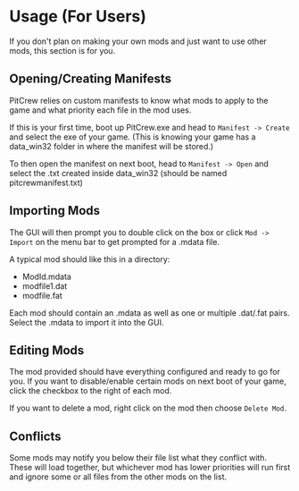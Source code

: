 ﻿# Usage (For Users)

If you don't plan on making your own mods and just want to use other mods, this section is for you.

## Opening/Creating Manifests

PitCrew relies on custom manifests to know what mods to apply to the game and what priority each file in the mod uses. 

If this is your first time, boot up PitCrew.exe and head to `Manifest -> Create` and select the exe of your game. 
(This is knowing your game has a data_win32 folder in where the manifest will be stored.)

To then open the manifest on next boot, head to `Manifest -> Open` and select the .txt created inside data_win32 (should be named pitcrewmanifest.txt)


## Importing Mods
The GUI will then prompt you to double click on the box or click `Mod -> Import` on the menu bar to get prompted for a .mdata file.

A typical mod should like this in a directory:

- ModId.mdata
- modfile1.dat
- modfile.fat

Each mod should contain an .mdata as well as one or multiple .dat/.fat pairs. Select the .mdata to import it into the GUI.

## Editing Mods
The mod provided should have everything configured and ready to go for you. If you want to disable/enable certain mods on next boot of your game, click the checkbox to the right of each mod.

If you want to delete a mod, right click on the mod then choose `Delete Mod`.

## Conflicts

Some mods may notify you below their file list what they conflict with. These will load together, but whichever mod has lower priorities will run first and ignore some or all files from the other mods on the list.
